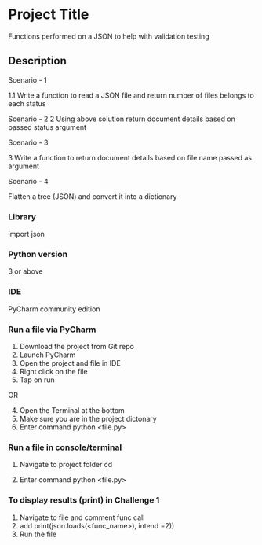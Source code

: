 # Project Title
Functions performed on a JSON to help with validation testing

## Description

Scenario - 1

1.1 Write a function to read a JSON file and return number of files belongs to each status

Scenario - 2
2 Using above solution return document details based on passed status argument

Scenario - 3

3 Write a function to return document details based on file name passed as argument


Scenario - 4

Flatten a tree (JSON) and convert it into a dictionary

### Library
import json


### Python version

3 or above

### IDE

PyCharm community edition

### Run a file via PyCharm

1. Download the project from Git repo
2. Launch PyCharm
3. Open the project and file in IDE
4. Right click on the file
5. Tap on run

OR

4. Open the Terminal at the bottom
5. Make sure you are in the project dictonary
6. Enter command python <file.py>

### Run a file in console/terminal

1. Navigate to project folder cd <dir><Project Folder>
2. Enter command python <file.py>


### To display results (print) in Challenge 1
1. Navigate to file and comment func call
2. add print(json.loads(<func_name>), intend =2))
3. Run the file
